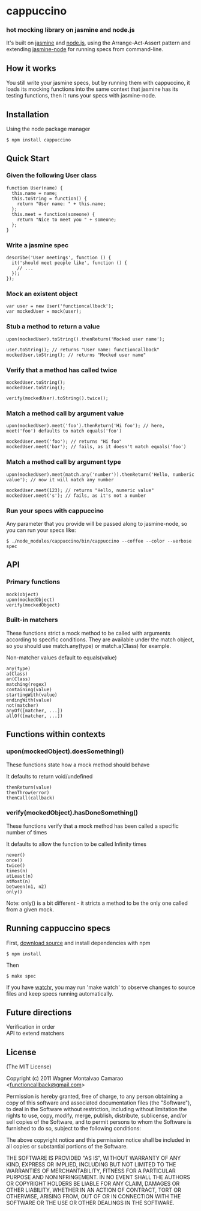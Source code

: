 # cappuccino

### hot mocking library on jasmine and node.js

  It's built on [jasmine](http://pivotal.github.com/jasmine) and [node.js](http://nodejs.org), using the Arrange-Act-Assert pattern and extending [jasmine-node](https://github.com/mhevery/jasmine-node) for running specs from command-line.

## How it works

  You still write your jasmine specs, but by running them with cappuccino, it loads its mocking functions into the same context that jasmine has its testing functions, then it runs your specs with jasmine-node.

## Installation

Using the node package manager

    $ npm install cappuccino

## Quick Start

### Given the following User class

    function User(name) {
      this.name = name;
      this.toString = function() {
        return "User name: " + this.name;
      };
      this.meet = function(someone) {
        return "Nice to meet you " + someone;
      };
    }

### Write a jasmine spec

    describe('User meetings', function () {
      it('should meet people like', function () {
        // ...
      });
    });

### Mock an existent object

    var user = new User('functioncallback');
    var mockedUser = mock(user);

### Stub a method to return a value

    upon(mockedUser).toString().thenReturn('Mocked user name');

    user.toString(); // returns "User name: functioncallback"
    mockedUser.toString(); // returns "Mocked user name"

### Verify that a method has called twice

    mockedUser.toString();
    mockedUser.toString();

    verify(mockedUser).toString().twice();

### Match a method call by argument value

    upon(mockedUser).meet('foo').thenReturn('Hi foo'); // here, meet('foo') defaults to match equals('foo')

    mockedUser.meet('foo'); // returns "Hi foo"
    mockedUser.meet('bar'); // fails, as it doesn't match equals('foo')

### Match a method call by argument type

    upon(mockedUser).meet(match.any('number')).thenReturn('Hello, numberic value'); // now it will match any number

    mockedUser.meet(123); // returns "Hello, numeric value"
    mockedUser.meet('s'); // fails, as it's not a number

### Run your specs with cappuccino

  Any parameter that you provide will be passed along to jasmine-node, so you can run your specs like:

    $ ./node_modules/cappuccino/bin/cappuccino --coffee --color --verbose spec

## API

### Primary functions

    mock(object)
    upon(mockedObject)
    verify(mockedObject)

### Built-in matchers

  These functions strict a mock method to be called with arguments according to specific conditions. They are available under the match object, so you should use match.any(type) or match.a(Class) for example.

  Non-matcher values default to equals(value)

    any(type)
    a(Class)
    an(Class)
    matching(regex)
    containing(value)
    startingWith(value)
    endingWith(value)
    not(matcher)
    anyOf([matcher, ...])
    allOf([matcher, ...])

## Functions within contexts

### upon(mockedObject).doesSomething()

  These functions state how a mock method should behave

  It defaults to return void/undefined

    thenReturn(value)
    thenThrow(error)
    thenCall(callback)

### verify(mockedObject).hasDoneSomething()

  These functions verify that a mock method has been called a specific number of times

  It defaults to allow the function to be called Infinity times

    never()
    once()
    twice()
    times(n)
    atLeast(n)
    atMost(n)
    between(n1, n2)
    only()

  Note: only() is a bit different - it stricts a method to be the only one called from a given mock.

## Running cappuccino specs

  First, [download source](https://github.com/functioncallback/cappuccino/tarball/master) and install dependencies with npm

    $ npm install

  Then

    $ make spec

  If you have [watchr](https://github.com/mynyml/watchr), you may run 'make watch' to observe changes to source files and keep specs running automatically.

## Future directions

  Verification in order<br>
  API to extend matchers<br>

## License

  (The MIT License)

  Copyright (c) 2011 Wagner Montalvao Camarao &lt;functioncallback@gmail.com&gt;

  Permission is hereby granted, free of charge, to any person obtaining
  a copy of this software and associated documentation files (the "Software"),
  to deal in the Software without restriction, including without limitation
  the rights to use, copy, modify, merge, publish, distribute, sublicense,
  and/or sell copies of the Software, and to permit persons to whom the
  Software is furnished to do so, subject to the following conditions:

  The above copyright notice and this permission notice shall be included
  in all copies or substantial portions of the Software.

  THE SOFTWARE IS PROVIDED "AS IS", WITHOUT WARRANTY OF ANY KIND, EXPRESS
  OR IMPLIED, INCLUDING BUT NOT LIMITED TO THE WARRANTIES OF MERCHANTABILITY,
  FITNESS FOR A PARTICULAR PURPOSE AND NONINFRINGEMENT. IN NO EVENT SHALL
  THE AUTHORS OR COPYRIGHT HOLDERS BE LIABLE FOR ANY CLAIM, DAMAGES OR
  OTHER LIABILITY, WHETHER IN AN ACTION OF CONTRACT, TORT OR OTHERWISE,
  ARISING FROM, OUT OF OR IN CONNECTION WITH THE SOFTWARE OR THE USE
  OR OTHER DEALINGS IN THE SOFTWARE.